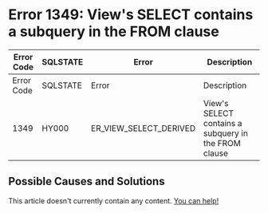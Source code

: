 
# Error 1349: View's SELECT contains a subquery in the FROM clause


| Error Code | SQLSTATE | Error | Description |
| --- | --- | --- | --- |
| Error Code | SQLSTATE | Error | Description |
| 1349 | HY000 | ER_VIEW_SELECT_DERIVED | View's SELECT contains a subquery in the FROM clause |




## Possible Causes and Solutions


This article doesn't currently contain any content. [You can help!](/kb/en/writing-and-editing-knowledge-base-articles/)

